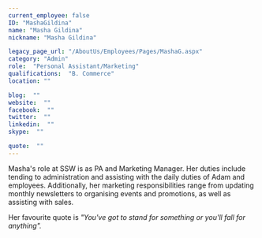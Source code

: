 ```yaml
---
current_employee: false
ID: "MashaGildina"
name: "Masha Gildina"
nickname: "Masha Gildina"

legacy_page_url: "/AboutUs/Employees/Pages/MashaG.aspx"
category: "Admin"
role:  "Personal Assistant/Marketing"
qualifications:  "B. Commerce"
location: ""

blog:  ""
website:  ""
facebook:  ""
twitter:  ""
linkedin:  ""
skype:  ""

quote:  ""
---
```


Masha's role at SSW is as PA and Marketing Manager. Her duties include tending to administration and assisting with the daily duties of Adam and employees. Additionally, her marketing responsibilities range from updating monthly newsletters to organising events and promotions, as well as assisting with sales.

Her favourite quote is *"You've got to stand for something or you'll fall for anything".*